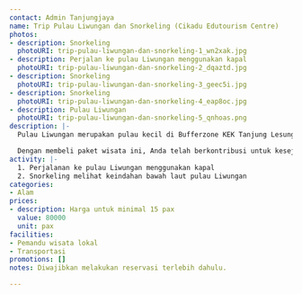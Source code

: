 ```yaml
---
contact: Admin Tanjungjaya
name: Trip Pulau Liwungan dan Snorkeling (Cikadu Edutourism Centre)
photos:
- description: Snorkeling
  photoURI: trip-pulau-liwungan-dan-snorkeling-1_wn2xak.jpg
- description: Perjalan ke pulau Liwungan menggunakan kapal
  photoURI: trip-pulau-liwungan-dan-snorkeling-2_dqaztd.jpg
- description: Snorkeling
  photoURI: trip-pulau-liwungan-dan-snorkeling-3_geec5i.jpg
- description: Snorkeling
  photoURI: trip-pulau-liwungan-dan-snorkeling-4_eap8oc.jpg
- description: Pulau Liwungan
  photoURI: trip-pulau-liwungan-dan-snorkeling-5_qnhoas.png
description: |-
  Pulau Liwungan merupakan pulau kecil di Bufferzone KEK Tanjung Lesung, tepatnya di desa Citeureup. Keindahan pulau dan bawah lautnya menjadi daya tarik yang selalu dicari oleh para wisatawan. Nikmati petualangan seru menjelajah dan snorkeling di pulau Liwungan bersama pemandu wisata lokal.

  Dengan membeli paket wisata ini, Anda telah berkontribusi untuk kesejahteraan warga desa kami.
activity: |-
  1. Perjalanan ke pulau Liwungan menggunakan kapal
  2. Snorkeling melihat keindahan bawah laut pulau Liwungan
categories:
- Alam
prices:
- description: Harga untuk minimal 15 pax
  value: 80000
  unit: pax
facilities:
- Pemandu wisata lokal
- Transportasi
promotions: []
notes: Diwajibkan melakukan reservasi terlebih dahulu.

---
```

